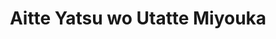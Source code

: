 --- 
title: "Aitte Yatsu wo Utatte Miyouka"
publishdate: "2019-2-10T16:48:46+02:00"
src: "https://365manga.net/manga/aitte-yatsu-wo-utatte-miyouka"
image: "https://data.365manga.net/images/thumbnails/30580-aitte-yatsu-wo-utatte-miyouka.jpg"
description: " Ari is a brand new first-year high school student. Shortly before school starts, she sees a band holding a mini outdoor concert. She is struck by how great the music is. That band, Sunnyside, is currently the hottest indie group. AND, the really cute lead singer, Youta-kun, is a student at Ari’s new school! Even better, he is in her grade, and they will…"
---